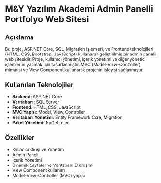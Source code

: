 # M&Y Yazılım Akademi Admin Panelli Portfolyo Web Sitesi

## Açıklama
Bu proje, ASP.NET Core, SQL, Migration işlemleri, ve Frontend teknolojileri (HTML, CSS, Bootstrap, JavaScript) kullanarak geliştirilmiş bir admin panelli web sitesidir. Proje, kullanıcı yönetimi, içerik yönetimi ve diğer yönetici işlemlerini yapmak için tasarlanmıştır. MVC (Model-View-Controller) mimarisi ve View Component kullanarak projenin işleyişi sağlanmıştır.

## Kullanılan Teknolojiler
- **Backend:** ASP.NET Core
- **Veritabanı:** SQL Server
- **Frontend:** HTML, CSS, JavaScript
- **MVC Yapısı:** Model, View, Controller
- **Veritabanı Yönetimi:** Entity Framework Core, Migration
- **Paket Yönetimi:** NuGet, npm

## Özellikler
- Kullanıcı Girişi ve Yönetimi
- Admin Paneli
- İçerik Yönetimi
- Dinamik Sayfalar ve Veritabanı Etkileşimi
- View Component kullanımı
- Model-View-Controller (MVC) yapısı
